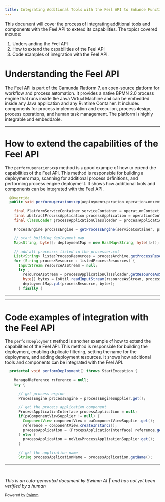 ```yaml
---
title: Integrating Additional Tools with the Feel API to Enhance Functionality
---
```

This document will cover the process of integrating additional tools and components with the Feel API to extend its capabilities. The topics covered include:

1. Understanding the Feel API
2. How to extend the capabilities of the Feel API
3. Code examples of integration with the Feel API.

# Understanding the Feel API

The Feel API is part of the Camunda Platform 7, an open-source platform for workflow and process automation. It provides a native BPMN 2.0 process engine that runs inside the Java Virtual Machine and can be embedded inside any Java application and any Runtime Container. It includes components for process implementation and execution, process design, process operations, and human task management. The platform is highly integrable and embeddable.

<SwmSnippet path="/engine/src/main/java/org/camunda/bpm/container/impl/deployment/DeployProcessArchiveStep.java" line="76">

---

# How to extend the capabilities of the Feel API

The `performOperationStep` method is a good example of how to extend the capabilities of the Feel API. This method is responsible for building a deployment map, scanning for additional process definitions, and performing process engine deployment. It shows how additional tools and components can be integrated with the Feel API.

```java
  @Override
  public void performOperationStep(DeploymentOperation operationContext) {

    final PlatformServiceContainer serviceContainer = operationContext.getServiceContainer();
    final AbstractProcessApplication processApplication = operationContext.getAttachment(Attachments.PROCESS_APPLICATION);
    final ClassLoader processApplicationClassloader = processApplication.getProcessApplicationClassloader();

    ProcessEngine processEngine = getProcessEngine(serviceContainer, processApplication.getDefaultDeployToEngineName());

    // start building deployment map
    Map<String, byte[]> deploymentMap = new HashMap<String, byte[]>();

    // add all processes listed in the processes.xml
    List<String> listedProcessResources = processArchive.getProcessResourceNames();
    for (String processResource : listedProcessResources) {
      InputStream resourceAsStream = null;
      try {
        resourceAsStream = processApplicationClassloader.getResourceAsStream(processResource);
        byte[] bytes = IoUtil.readInputStream(resourceAsStream, processResource);
        deploymentMap.put(processResource, bytes);
      } finally {
```

---

</SwmSnippet>

<SwmSnippet path="/distro/wildfly/subsystem/src/main/java/org/camunda/bpm/container/impl/jboss/service/ProcessApplicationDeploymentService.java" line="136">

---

# Code examples of integration with the Feel API

The `performDeployment` method is another example of how to extend the capabilities of the Feel API. This method is responsible for building the deployment, enabling duplicate filtering, setting the name for the deployment, and adding deployment resources. It shows how additional tools and components can be integrated with the Feel API.

```java
  protected void performDeployment() throws StartException {

    ManagedReference reference = null;
    try {

      // get process engine
      ProcessEngine processEngine = processEngineSupplier.get();

      // get the process application component
      ProcessApplicationInterface processApplication = null;
      if(paComponentViewSupplier != null) {
        ComponentView componentView = paComponentViewSupplier.get();
        reference = componentView.createInstance();
        processApplication = (ProcessApplicationInterface) reference.getInstance();
      } else {
        processApplication = noViewProcessApplicationSupplier.get();
      }

      // get the application name
      String processApplicationName = processApplication.getName();

```

---

</SwmSnippet>

&nbsp;

*This is an auto-generated document by Swimm AI 🌊 and has not yet been verified by a human*

<SwmMeta version="3.0.0" repo-id="Z2l0aHViJTNBJTNBQ2l0aS1jYW11bmRhJTNBJTNBZ2lsYWRuYXZvdA==" repo-name="Citi-camunda" doc-type="follow-up"><sup>Powered by [Swimm](/)</sup></SwmMeta>
